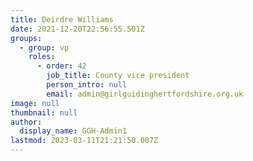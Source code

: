 ```yaml
---
title: Deirdre Williams
date: 2021-12-20T22:56:55.501Z
groups:
  - group: vp
    roles:
      - order: 42
        job_title: County vice president
        person_intro: null
        email: admin@girlguidinghertfordshire.org.uk
image: null
thumbnail: null
author:
  display_name: GGH-Admin1
lastmod: 2023-03-11T21:21:50.007Z
---
```

